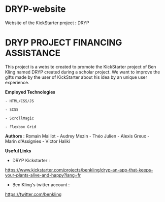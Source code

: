 # DRYP-website
Website of the KickStarter project : DRYP

# DRYP PROJECT FINANCING ASSISTANCE

This project is a website created to promote the KickStarter project of Ben Kling named DRYP created during a scholar project. 
We want to improve the gifts made by the user of KickStarter about his idea by an unique user experience. 




**Employed Technologies**

	- HTML/CSS/JS

	- SCSS

	- ScrollMagic

	- Flexbox Grid


**Authors :**
Romain Maillot - Audrey Mezin - Théo Julien - Alexis Greux - Marin d'Assignies - Victor Haliki


**Useful Links**

- DRYP Kickstarter :

https://www.kickstarter.com/projects/benkling/dryp-an-app-that-keeps-your-plants-alive-and-happy?lang=fr


- Ben Kling's twitter account :

https://twitter.com/benkling